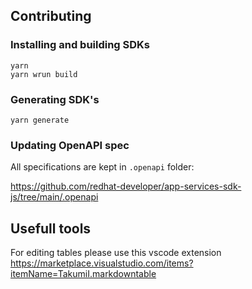 ## Contributing

### Installing and building SDKs

```
yarn 
yarn wrun build
```

### Generating SDK's

```
yarn generate
```

### Updating OpenAPI spec

All specifications are kept in `.openapi` folder:

https://github.com/redhat-developer/app-services-sdk-js/tree/main/.openapi

## Usefull tools

For editing tables please use this vscode extension
https://marketplace.visualstudio.com/items?itemName=TakumiI.markdowntable